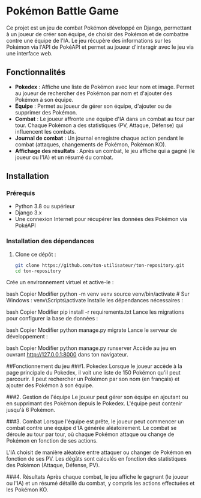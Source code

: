 # Pokémon Battle Game

Ce projet est un jeu de combat Pokémon développé en Django, permettant à un joueur de créer son équipe, de choisir des Pokémon et de combattre contre une équipe de l'IA. Le jeu récupère des informations sur les Pokémon via l'API de PokéAPI et permet au joueur d'interagir avec le jeu via une interface web.

## Fonctionnalités

- **Pokedex** : Affiche une liste de Pokémon avec leur nom et image. Permet au joueur de rechercher des Pokémon par nom et d'ajouter des Pokémon à son équipe.
- **Équipe** : Permet au joueur de gérer son équipe, d'ajouter ou de supprimer des Pokémon.
- **Combat** : Le joueur affronte une équipe d'IA dans un combat au tour par tour. Chaque Pokémon a des statistiques (PV, Attaque, Défense) qui influencent les combats.
- **Journal de combat** : Un journal enregistre chaque action pendant le combat (attaques, changements de Pokémon, Pokémon KO).
- **Affichage des résultats** : Après un combat, le jeu affiche qui a gagné (le joueur ou l'IA) et un résumé du combat.

## Installation

### Prérequis

- Python 3.8 ou supérieur
- Django 3.x
- Une connexion Internet pour récupérer les données des Pokémon via PokéAPI

### Installation des dépendances

1. Clone ce dépôt :
   ```bash
   git clone https://github.com/ton-utilisateur/ton-repository.git
   cd ton-repository
Crée un environnement virtuel et active-le :

bash
Copier
Modifier
python -m venv venv
source venv/bin/activate  # Sur Windows : venv\Scripts\activate
Installe les dépendances nécessaires :

bash
Copier
Modifier
pip install -r requirements.txt
Lance les migrations pour configurer la base de données :

bash
Copier
Modifier
python manage.py migrate
Lance le serveur de développement :

bash
Copier
Modifier
python manage.py runserver
Accède au jeu en ouvrant http://127.0.0.1:8000 dans ton navigateur.



##Fonctionnement du jeu
###1. Pokedex
Lorsque le joueur accède à la page principale du Pokedex, il voit une liste de 150 Pokémon qu'il peut parcourir. Il peut rechercher un Pokémon par son nom (en français) et ajouter des Pokémon à son équipe.

###2. Gestion de l'équipe
Le joueur peut gérer son équipe en ajoutant ou en supprimant des Pokémon depuis le Pokedex. L'équipe peut contenir jusqu'à 6 Pokémon.

###3. Combat
Lorsque l'équipe est prête, le joueur peut commencer un combat contre une équipe d'IA générée aléatoirement. Le combat se déroule au tour par tour, où chaque Pokémon attaque ou change de Pokémon en fonction de ses actions.

L'IA choisit de manière aléatoire entre attaquer ou changer de Pokémon en fonction de ses PV. Les dégâts sont calculés en fonction des statistiques des Pokémon (Attaque, Défense, PV).

###4. Résultats
Après chaque combat, le jeu affiche le gagnant (le joueur ou l'IA) et un résumé détaillé du combat, y compris les actions effectuées et les Pokémon KO.
